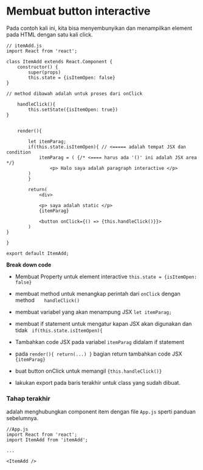 # Membuat button interactive

Pada contoh kali ini, kita bisa menyembunyikan dan menampilkan element pada HTML dengan satu kali click. 



```
// itemAdd.js
import React from 'react';

class ItemAdd extends React.Component {
    constructor() {
        super(props)
        this.state = {isItemOpen: false}
}

// method dibawah adalah untuk proses dari onClick

    handleClick(){
        this.setState({isItemOpen: true})
}


    render(){

        let itemParag;
        if(this.state.isItemOpen){ // <===== adalah tempat JSX dan condition
            itemParag = ( {/* <==== harus ada '()' ini adalah JSX area */}
                <p> Halo saya adalah paragraph interactive </p>
        )
        }

        return(
            <div>

            <p> saya adalah static </p>
            {itemParag}

            <button onClick={() => {this.handleClick()}}>
        )
}

}

export default ItemAdd;
```


**Break down code**

- Membuat Property untuk element interactive `this.state = {isItemOpen: false}
` 
- membuat method untuk menangkap perintah dari `onClick` dengan method `   handleClick()`

- membuat variabel yang akan menampung JSX `let itemParag;`

- membuat if statement untuk mengatur kapan JSX akan digunakan dan tidak ` if(this.state.isItemOpen){`

- Tambahkan code JSX pada variabel `itemParag` didalam if statement

- pada `render(){ return(...) }` bagian return tambahkan code JSX `{itemParag}` 
- buat button onClick untuk memangil `{this.handleClick()}` 
- lakukan export pada baris terakhir untuk class yang sudah dibuat.



### Tahap terakhir

adalah menghubungkan component item dengan file `App.js` sperti panduan sebelumnya.

```
//App.js 
import React from 'react';
import ItemAdd from 'itemAdd';

...

<ItemAdd />


```

